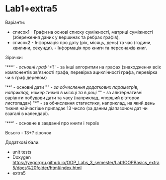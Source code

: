 # Lab1+extra5

Варіанти:
- список1 - Графи на основі списку суміжності, матриці суміжності (збереження даних у вершинах та ребрах графів),
- список2 - Інформація про дату (рік, місяць, день) та час (години, хвилини, секунди).
          - Інформація про книги та персонажів книг.
         
         
Зірочки:

'****' - основні граф
'*+?' - за інші алгоритми на графах (знаходження всіх компонентів зв'язності графа, перевірка ациклічності графа, перевірка чи є граф деревом)

'**' - основні дати
"*" - за обчислення додаткових параметрів, наприклад, номер тижня в місяці та в році
"*" - за альтернативні варіанти побудови дати та часу (наприклад, «перший вівторок листопада»)
"*" - за обчислення статистики, наприклад, на який день тижня найчастіше припадає 13 число (за даним діапазоном дат чи взагалі в календарі).

'***' - основне в завданні про книги і героїв




Всього - 13+? зірочок



Додаткові бали:
- unit tests
- Doxygen https://yegorgru.github.io/OOP_Labs_3_semester/Lab1OOPBasics_extra5/docs%20folder/html/index.html
- extra5

